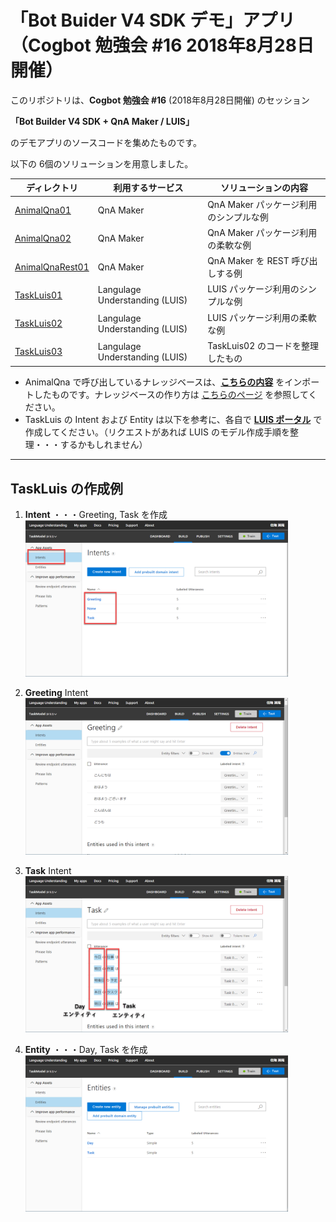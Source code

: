# 「Bot Buider V4 SDK デモ」アプリ （Cogbot 勉強会 #16 2018年8月28日開催）

このリポジトリは、**Cogbot 勉強会 #16** (2018年8月28日開催) のセッション

**「Bot Builder V4 SDK + QnA Maker / LUIS」**

のデモアプリのソースコードを集めたものです。

以下の 6個のソリューションを用意しました。

|ディレクトリ|利用するサービス|ソリューションの内容|
|---|---|---|
|[AnimalQna01](Demo/AnimalQna01)|QnA Maker|QnA Maker パッケージ利用のシンプルな例|
|[AnimalQna02](Demo/AnimalQna02)|QnA Maker|QnA Maker パッケージ利用の柔軟な例|
|[AnimalQnaRest01](Demo/AnimalQnaRest01)|QnA Maker|QnA Maker を REST 呼び出しする例|
|[TaskLuis01](Demo/TaskLuis01)|Langulage Understanding (LUIS)|LUIS パッケージ利用のシンプルな例|
|[TaskLuis02](Demo/TaskLuis02)|Langulage Understanding (LUIS)|LUIS パッケージ利用の柔軟な例|
|[TaskLuis03](Demo/TaskLuis03)|Langulage Understanding (LUIS)|TaskLuis02 のコードを整理したもの|

- AnimalQna で呼び出しているナレッジベースは、[**こちらの内容**](https://raw.githubusercontent.com/seosoft/BotBuilderV4_QnAMaker/master/SampleData/animal_qa.tsv) をインポートしたものです。ナレッジベースの作り方は [こちらのページ](https://github.com/seosoft/BotBuilderV4_QnAMaker/blob/master/03_QnaMaker.md) を参照してください。
- TaskLuis の Intent および Entity は以下を参考に、各自で [**LUIS ポータル**](https://luis.ai/) で作成してください。（リクエストがあれば LUIS のモデル作成手順を整理・・・するかもしれません）

---

## TaskLuis の作成例

1. **Intent** ・・・Greeting, Task を作成  
    <img src="Assets/Images/luis_intents.png" width="420px" />

2. **Greeting** Intent  
    <img src="Assets/Images/luis_intent_greeting.png" width="420px" />

3. **Task** Intent  
    <img src="Assets/Images/luis_intent_task.png" width="420px" />

4. **Entity** ・・・Day, Task を作成  
    <img src="Assets/Images/luis_entities.png" width="420px" />

